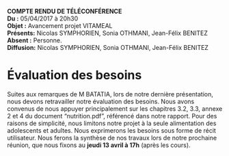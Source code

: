 **COMPTE RENDU DE TÉLÉCONFÉRENCE**  
**Du :** 05/04/2017 à 20h30  
**Objet :** Avancement projet VITAMEAL  
**Présents:** Nicolas SYMPHORIEN, Sonia OTHMANI, Jean-Félix BENITEZ  
**Absent :** Personne.  
**Diffusion:** Nicolas SYMPHORIEN, Sonia OTHMANI, Jean-Félix BENITEZ  

# Évaluation des besoins

Suites aux remarques de M BATATIA, lors de notre dernière présentation,
nous devons retravailler notre évaluation des besoins. Nous avons
convenus de nous appuyer principalement sur les chapitres 3.2, 3.3,
annexe 2 et 4 du document “nutrition.pdf”, référencé dans notre rapport.
Pour des raisons de simplicité, nous limitons notre projet à la seule
alimentation des adolescents et adultes. Nous exprimerons les besoins
sous forme de récit utilisateur. Nous ferons la synthèse de nos travaux
lors de notre prochaine réunion, que nous fixons au **jeudi 13 avril à 17h**
(après les cours).

